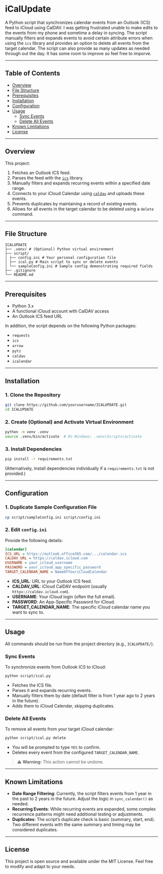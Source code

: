# iCalUpdate

A Python script that synchronizes calendar events from an Outlook (ICS) feed to iCloud using CalDAV. I was getting frustrated unable to make edits to the events from my phone and sometime a delay in syncing. The script manually filters and expands events to avoid certain attribute errors when using the `ics` library and provides an option to delete all events from the target calendar. The script can also provide as many updates as needed through out the day. It has some room to improve so feel free to imporve. 

---

## Table of Contents
- [Overview](#overview)
- [File Structure](#file-structure)
- [Prerequisites](#prerequisites)
- [Installation](#installation)
- [Configuration](#configuration)
- [Usage](#usage)
  - [Sync Events](#sync-events)
  - [Delete All Events](#delete-all-events)
- [Known Limitations](#known-limitations)
- [License](#license)

---

## Overview

This project:
1. Fetches an Outlook ICS feed.
2. Parses the feed with the [`ics`](https://pypi.org/project/ics/) library.
3. Manually filters and expands recurring events within a specified date range.
4. Connects to your iCloud Calendar using [`caldav`](https://pypi.org/project/caldav/) and uploads these events.
5. Prevents duplicates by maintaining a record of existing events.
6. Allows for all events in the target calendar to be deleted using a `delete` command.

---

## File Structure
```
ICALUPDATE
├── .venv/ # (Optional) Python virtual environment
├── script/
│ ├── config.ini # Your personal configuration file
│ ├── ical.py # Main script to sync or delete events
│ └── sampleConfig.ini # Sample config demonstrating required fields
├── .gitignore
└── README.md
```

---

## Prerequisites

- Python 3.x
- A functional iCloud account with CalDAV access
- An Outlook ICS feed URL

In addition, the script depends on the following Python packages:
- `requests`
- `ics`
- `arrow`
- `pytz`
- `caldav`
- `icalendar`

---

## Installation

### 1. Clone the Repository

```bash
git clone https://github.com/yourusername/ICALUPDATE.git
cd ICALUPDATE
```

### 2. Create (Optional) and Activate Virtual Environment

```bash
python -m venv .venv
source .venv/bin/activate  # On Windows: .venv\Scripts\activate
```

### 3. Install Dependencies

```bash
pip install -r requirements.txt
```

(Alternatively, install dependencies individually if a `requirements.txt` is not provided.)

---

## Configuration

### 1. Duplicate Sample Configuration File

```bash
cp script/sampleConfig.ini script/config.ini
```

### 2. Edit `config.ini`

Provide the following details:

```ini
[calendar]
ICS_URL = https://outlook.office365.com/.../calendar.ics
CALDAV_URL = https://caldav.icloud.com
USERNAME = your_icloud_username
PASSWORD = your_icloud_app_specific_password
TARGET_CALENDAR_NAME = NameOfYouriCloudCalendar
```

- **ICS_URL**: URL to your Outlook ICS feed.
- **CALDAV_URL**: iCloud CalDAV endpoint (usually `https://caldav.icloud.com`).
- **USERNAME**: Your iCloud login (often the full email).
- **PASSWORD**: An App-Specific Password for iCloud.
- **TARGET_CALENDAR_NAME**: The specific iCloud calendar name you want to sync to.

---

## Usage

All commands should be run from the project directory (e.g., `ICALUPDATE/`).

### Sync Events

To synchronize events from Outlook ICS to iCloud:

```bash
python script/ical.py
```

- Fetches the ICS file.
- Parses it and expands recurring events.
- Manually filters them by date (default filter is from 1 year ago to 2 years in the future).
- Adds them to iCloud Calendar, skipping duplicates.

### Delete All Events

To remove all events from your target iCloud calendar:

```bash
python script/ical.py delete
```

- You will be prompted to type `YES` to confirm.
- Deletes every event from the configured `TARGET_CALENDAR_NAME`.

> ⚠ **Warning:** This action cannot be undone.

---

## Known Limitations

- **Date Range Filtering**: Currently, the script filters events from 1 year in the past to 2 years in the future. Adjust the logic in `sync_calendar()` as needed.
- **Recurring Events**: While recurring events are expanded, some complex recurrence patterns might need additional testing or adjustments.
- **Duplicates**: The script’s duplicate check is basic (summary, start, end). Two different events with the same summary and timing may be considered duplicates.

---

## License

This project is open source and available under the MIT License. Feel free to modify and adapt to your needs.

